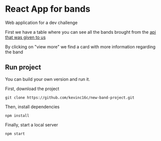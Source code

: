 # React App for bands

Web application for a dev challenge

First we have a table where you can see all the bands brought from the [api that was given to us](https://my-json-server.typicode.com/improvein/dev-challenge)

By clicking on "view more" we find a card with more information regarding the band


## Run project

You can build your own version and run it.

First, download the project
```
git clone https://github.com/kevinc16c/new-band-project.git
```
Then, install dependencies
```
npm install
```
Finally, start a local server
```
npm start
```
